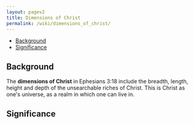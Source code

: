```yaml
---
layout: pagev2
title: Dimensions of Christ
permalink: /wiki/dimensions_of_christ/
---
```

- [Background](#background)
- [Significance](#significance)

## Background

The **dimensions of Christ** in Ephesians 3:18 include the breadth, length, height and depth of the unsearchable riches of Christ. This is Christ as one's universe, as a realm in which one can live in.

## Significance
